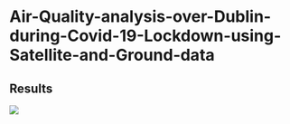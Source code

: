 # Air-Quality-analysis-over-Dublin-during-Covid-19-Lockdown-using-Satellite-and-Ground-data
## Results
![](name-of-giphy.gif)
